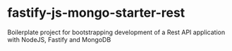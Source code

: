 # fastify-js-mongo-starter-rest
Boilerplate project for bootstrapping development of a Rest API application with NodeJS, Fastify and MongoDB

